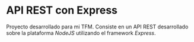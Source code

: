 # API REST con Express
Proyecto desarrollado para mi TFM. Consiste en un API REST desarrollado sobre la
plataforma *NodeJS* utilizando el framework *Express*.